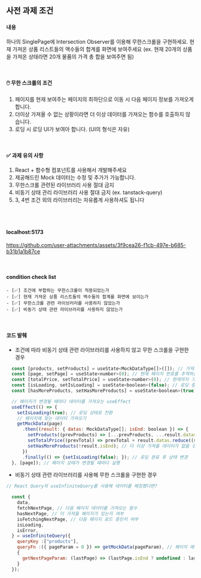 ## 사전 과제 조건

#### 내용

하나의 SinglePage에 Intersection Observer를 이용해 무한스크롤을 구현하세요.
현재 가져온 상품 리스트들의 액수들의 합계를 화면에 보여주세요 (ex. 현재 20개의 상품을 가져온 상태라면 20개 물품의 가격 총 합을 보여주면 됨)

<br />

#### 🖱️ 무한 스크롤의 조건

1. 페이지를 현재 보여주는 페이지의 최하단으로 이동 시 다음 페이지 정보를 가져오게 합니다.
2. 더이상 가져올 수 없는 상황이라면 더 이상 데이터를 가져오는 함수를 호출하지 않습니다.
3. 로딩 시 로딩 UI가 보여아 합니다. (UI의 형식은 자유)

<br />

#### ✅ 과제 유의 사항

1. React + 함수형 컴포넌트를 사용해서 개발해주세요
2. 제공해드린 Mock 데이터는 수정 및 추가가 가능합니다.
3. 무한스크롤 관련된 라이브러리 사용 절대 금지
4. 비동기 상태 관리 라이브러리 사용 절대 금지 (ex. tanstack-query)
5. 3, 4번 조건 외의 라이브러리는 자유롭게 사용하셔도 됩니다

<br />
<br />

#### localhost:5173

https://github.com/user-attachments/assets/3f9cea26-f1cb-497e-b685-b31b1a1b87ce

<br />

#### condition check list

```
- [✅] 조건에 부합하는 무한스크롤이 적용되었는가
- [✅] 현재 가져온 상품 리스트들의 액수들의 합계를 화면에 보이는가
- [✅] 무한스크롤 관련 라이브러리를 사용하지 않았는가
- [✅] 비동기 상태 관련 라이브러리를 사용하지 않았는가
```

<br />

#### 코드 발췌

- 조건에 따라 비동기 상태 관련 라이브러리를 사용하지 않고 무한 스크롤을 구현한 경우

```js
  const [products, setProducts] = useState<MockDataType[]>([]); // 가져온 상품 데이터를 저장하는 상태
  const [page, setPage] = useState<number>(0); // 현재 페이지 번호를 추적하는 상태 (무한 스크롤에서 사용)
  const [totalPrice, setTotalPrice] = useState<number>(0); // 현재까지 가져온 모든 상품의 가격 총합을 저장하는 상태
  const [isLoading, setIsLoading] = useState<boolean>(false); // 로딩 중인지 여부를 관리하는 상태 (로딩 스피너 표시 여부에 사용)
  const [hasMoreProducts, setHasMoreProducts] = useState<boolean>(true); // 더 가져올 상품이 있는지 여부를 확인하는 상태

  // 페이지가 변경될 때마다 데이터를 가져오는 useEffect
  useEffect(() => {
    setIsLoading(true); // 로딩 상태로 전환
    // 페이지에 맞는 데이터 가져오기
    getMockData(page)
      .then((result: { datas: MockDataType[]; isEnd: boolean }) => {
        setProducts((prevProducts) => [...prevProducts, ...result.datas]); // 가져온 데이터를 기존 상품 목록에 추가
        setTotalPrice((prevTotal) => prevTotal + result.datas.reduce((sum, product) => sum + product.price, 0)); // 가격 총합 업데이트
        setHasMoreProducts(!result.isEnd); // 더 이상 가져올 데이터가 없을 경우 상태 업데이트
      })
      .finally(() => {setIsLoading(false); }); // 로딩 완료 후 상태 변경
  }, [page]); // 페이지 상태가 변경될 때마다 실행
```

- 비동기 상태 관련 라이브러리를 사용해 무한 스크롤을 구현한 경우

```js
// React Query의 useInfiniteQuery를 사용해 데이터를 페칭했다면?

  const {
    data,
    fetchNextPage, // 다음 페이지 데이터를 가져오는 함수
    hasNextPage, // 더 가져올 페이지가 있는지 여부
    isFetchingNextPage, // 다음 페이지 로드 중인지 여부
    isLoading,
    isError,
  } = useInfiniteQuery({
    queryKey :["products"],
    queryFn :({ pageParam = 0 }) => getMockData(pageParam), // 페이지 매개변수를 사용해 API 호출
    {
      getNextPageParam: (lastPage) => (lastPage.isEnd ? undefined : lastPage.nextPage), // 마지막 페이지가 아니면 다음 페이지 번호 반환
    }
  });
```

<br />
<br />
